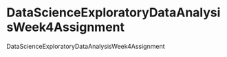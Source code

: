 # DataScienceExploratoryDataAnalysisWeek4Assignment
DataScienceExploratoryDataAnalysisWeek4Assignment
